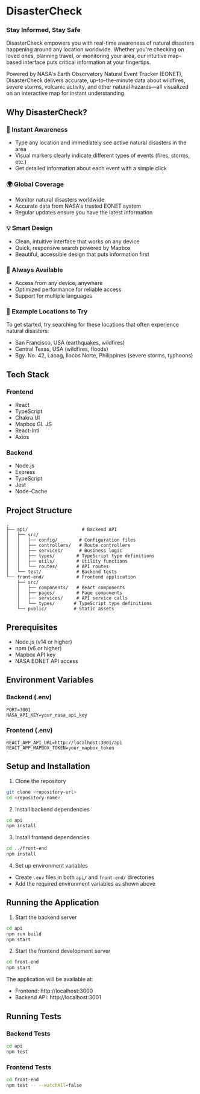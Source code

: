 # DisasterCheck

### Stay Informed, Stay Safe

DisasterCheck empowers you with real-time awareness of natural disasters happening around any location worldwide. Whether you're checking on loved ones, planning travel, or monitoring your area, our intuitive map-based interface puts critical information at your fingertips.

Powered by NASA's Earth Observatory Natural Event Tracker (EONET), DisasterCheck delivers accurate, up-to-the-minute data about wildfires, severe storms, volcanic activity, and other natural hazards—all visualized on an interactive map for instant understanding.

## Why DisasterCheck?

### 🎯 Instant Awareness
- Type any location and immediately see active natural disasters in the area
- Visual markers clearly indicate different types of events (fires, storms, etc.)
- Get detailed information about each event with a simple click

### 🌍 Global Coverage
- Monitor natural disasters worldwide
- Accurate data from NASA's trusted EONET system
- Regular updates ensure you have the latest information

### 💡 Smart Design
- Clean, intuitive interface that works on any device
- Quick, responsive search powered by Mapbox
- Beautiful, accessible design that puts information first

### 🔄 Always Available
- Access from any device, anywhere
- Optimized performance for reliable access
- Support for multiple languages

### 📍 Example Locations to Try
To get started, try searching for these locations that often experience natural disasters:
- San Francisco, USA (earthquakes, wildfires)
- Central Texas, USA (wildfires, floods)
- Bgy. No. 42, Laoag, Ilocos Norte, Philippines (severe storms, typhoons)


## Tech Stack

### Frontend
- React
- TypeScript
- Chakra UI
- Mapbox GL JS
- React-Intl
- Axios

### Backend
- Node.js
- Express
- TypeScript
- Jest
- Node-Cache

## Project Structure

```
.
├── api/                    # Backend API
│   ├── src/
│   │   ├── config/        # Configuration files
│   │   ├── controllers/   # Route controllers
│   │   ├── services/      # Business logic
│   │   ├── types/        # TypeScript type definitions
│   │   ├── utils/        # Utility functions
│   │   └── routes/       # API routes
│   └── test/             # Backend tests
└── front-end/            # Frontend application
    ├── src/
    │   ├── components/   # React components
    │   ├── pages/        # Page components
    │   ├── services/     # API service calls
    │   └── types/       # TypeScript type definitions
    └── public/          # Static assets

```

## Prerequisites

- Node.js (v14 or higher)
- npm (v6 or higher)
- Mapbox API key
- NASA EONET API access

## Environment Variables

### Backend (.env)
```
PORT=3001
NASA_API_KEY=your_nasa_api_key
```

### Frontend (.env)
```
REACT_APP_API_URL=http://localhost:3001/api
REACT_APP_MAPBOX_TOKEN=your_mapbox_token
```

## Setup and Installation

1. Clone the repository
```bash
git clone <repository-url>
cd <repository-name>
```

2. Install backend dependencies
```bash
cd api
npm install
```

3. Install frontend dependencies
```bash
cd ../front-end
npm install
```

4. Set up environment variables
- Create `.env` files in both `api/` and `front-end/` directories
- Add the required environment variables as shown above

## Running the Application

1. Start the backend server
```bash
cd api
npm run build
npm start
```

2. Start the frontend development server
```bash
cd front-end
npm start
```

The application will be available at:
- Frontend: http://localhost:3000
- Backend API: http://localhost:3001

## Running Tests

### Backend Tests
```bash
cd api
npm test
```

### Frontend Tests
```bash
cd front-end
npm test -- --watchAll=false
```

